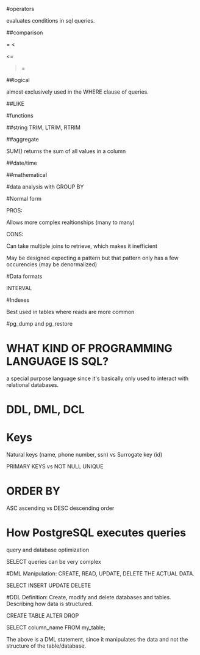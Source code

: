 #operators

evaluates conditions in sql queries.

##comparison

=
<
>
<=
>=

##logical

almost exclusively used in the WHERE clause of queries.

##LIKE

#functions

##string
TRIM, LTRIM, RTRIM

##aggregate

SUM() returns the sum of all values in a column

##date/time

##mathematical

#data analysis with GROUP BY

#Normal form

PROS:

Allows more complex realtionships (many to many)

CONS:

Can take multiple joins to retrieve, which makes it inefficient

May be designed expecting a pattern but that pattern only has a few occurencies (may be denormalized)

#Data formats

INTERVAL

#Indexes

Best used in tables where reads are more common

#pg_dump and pg_restore

# WHAT KIND OF PROGRAMMING LANGUAGE IS SQL?

a special purpose language since it's basically only used to interact with relational databases.

# DDL, DML, DCL

# Keys

Natural keys (name, phone number, ssn) vs Surrogate key (id)

PRIMARY KEYS vs NOT NULL UNIQUE

# ORDER BY

ASC ascending vs DESC descending order

# How PostgreSQL executes queries

query and database optimization

SELECT queries can be very complex

#DML
Manipulation: CREATE, READ, UPDATE, DELETE THE ACTUAL DATA.

SELECT
INSERT
UPDATE
DELETE

#DDL
Definition: Create, modify and delete databases and tables. Describing how data is structured.

CREATE TABLE
ALTER
DROP

SELECT column_name FROM my_table;

The above is a DML statement, since it manipulates the data and not the structure of the table/database.







